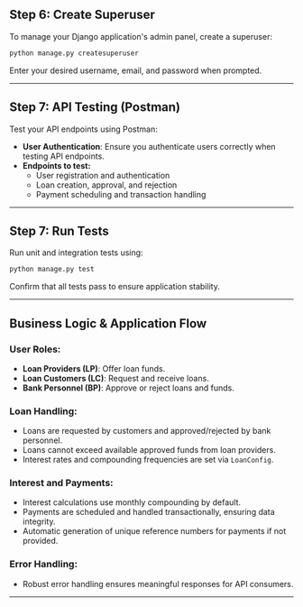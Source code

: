 ## Step 6: Create Superuser

To manage your Django application's admin panel, create a superuser:

```bash
python manage.py createsuperuser
```

Enter your desired username, email, and password when prompted.

---

## Step 7: API Testing (Postman)

Test your API endpoints using Postman:

- **User Authentication**: Ensure you authenticate users correctly when testing API endpoints.
- **Endpoints to test:**
  - User registration and authentication
  - Loan creation, approval, and rejection
  - Payment scheduling and transaction handling

---

## Step 7: Run Tests

Run unit and integration tests using:

```bash
python manage.py test
```

Confirm that all tests pass to ensure application stability.





---

## Business Logic & Application Flow

### User Roles:
- **Loan Providers (LP)**: Offer loan funds.
- **Loan Customers (LC)**: Request and receive loans.
- **Bank Personnel (BP)**: Approve or reject loans and funds.

### Loan Handling:
- Loans are requested by customers and approved/rejected by bank personnel.
- Loans cannot exceed available approved funds from loan providers.
- Interest rates and compounding frequencies are set via `LoanConfig`.

### Interest and Payments:
- Interest calculations use monthly compounding by default.
- Payments are scheduled and handled transactionally, ensuring data integrity.
- Automatic generation of unique reference numbers for payments if not provided.

### Error Handling:
- Robust error handling ensures meaningful responses for API consumers.

---


